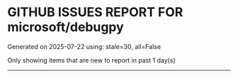 
# GITHUB ISSUES REPORT FOR microsoft/debugpy


Generated on 2025-07-22 using: stale=30, all=False


Only showing items that are new to report in past 1 day(s)


---




















